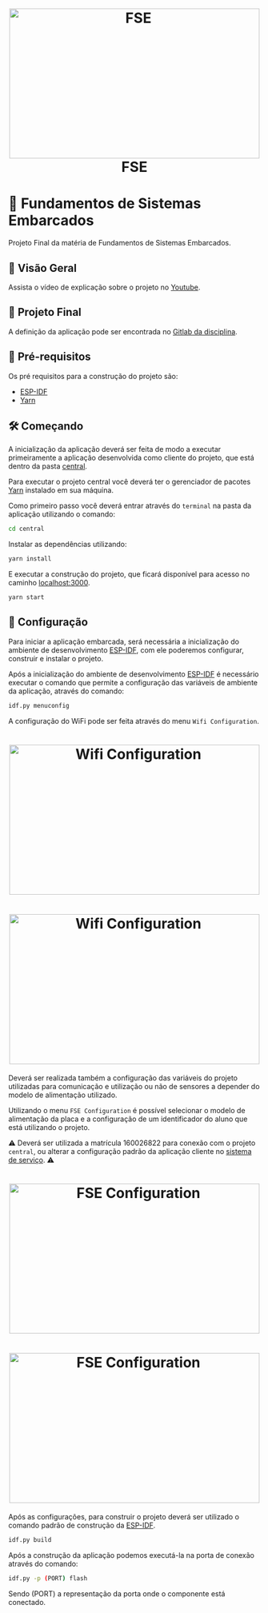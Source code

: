 <h1 align="center">
  <img alt="FSE" src="https://i.imgur.com/3Q8FJri.jpg" width="500" height="300" />
  <br>
  FSE
</h1>

# 🔋 Fundamentos de Sistemas Embarcados

Projeto Final da matéria de Fundamentos de Sistemas Embarcados.

## 🎥 Visão Geral

Assista o vídeo de explicação sobre o projeto no [Youtube](https://youtu.be/_CUdlJEPX1c).

## 🏁 Projeto Final

A definição da aplicação pode ser encontrada no [Gitlab da disciplina](https://gitlab.com/fse_fga/projetos_2020_2/trabalho-final-2020-2).

## 🚀 Pré-requisitos 

Os pré requisitos para a construção do projeto são:

- [ESP-IDF](https://docs.espressif.com/projects/esp-idf/en/latest/esp32/)
- [Yarn](https://yarnpkg.com)

## 🛠 Começando

A inicialização da aplicação deverá ser feita de modo a executar primeiramente a aplicação desenvolvida como cliente do projeto, que está dentro da pasta [central](https://github.com/djorkaeffalexandre/FSE_PROJETO_FINAL/tree/main/central).

Para executar o projeto central você deverá ter o gerenciador de pacotes [Yarn](https://yarnpkg.com) instalado em sua máquina.

Como primeiro passo você deverá entrar através do `terminal` na pasta da aplicação utilizando o comando:
```sh
cd central
```
Instalar as dependências utilizando:
```sh
yarn install
```
E executar a construção do projeto, que ficará disponível para acesso no caminho [localhost:3000](localhost:3000).
```sh
yarn start
```

## 📝 Configuração

Para iniciar a aplicação embarcada, será necessária a inicialização do ambiente de desenvolvimento [ESP-IDF](https://docs.espressif.com/projects/esp-idf/en/latest/esp32/), com ele poderemos configurar, construir e instalar o projeto.

Após a inicialização do ambiente de desenvolvimento [ESP-IDF](https://docs.espressif.com/projects/esp-idf/en/latest/esp32/) é necessário executar o comando que permite a configuração das variáveis de ambiente da aplicação, através do comando:
```sh
idf.py menuconfig
```

A configuração do WiFi pode ser feita através do menu `Wifi Configuration`.

<h1 align="center">
  <img alt="Wifi Configuration" src="https://i.imgur.com/1KCyZJq.png" width="500" height="300" />
</h1>

<h1 align="center">
  <img alt="Wifi Configuration" src="https://i.imgur.com/4hpQbSS.png" width="500" height="300" />
</h1>

Deverá ser realizada também a configuração das variáveis do projeto utilizadas para comunicação e utilização ou não de sensores a depender do modelo de alimentação utilizado.

Utilizando o menu `FSE Configuration` é possível selecionar o modelo de alimentação da placa e a configuração de um identificador do aluno que está utilizando o projeto.

:warning: Deverá ser utilizada a matrícula 160026822 para conexão com o projeto `central`, ou alterar a configuração padrão da aplicação cliente no [sistema de serviço](https://github.com/djorkaeffalexandre/FSE_PROJETO_FINAL/blob/main/central/src/Server.js#L3). :warning:

<h1 align="center">
  <img alt="FSE Configuration" src="https://i.imgur.com/xn14lpS.png" width="500" height="300" />
</h1>

<h1 align="center">
  <img alt="FSE Configuration" src="https://i.imgur.com/vvXfUFN.png" width="500" height="300" />
</h1>

Após as configurações, para construir o projeto deverá ser utilizado o comando padrão de construção da [ESP-IDF](https://docs.espressif.com/projects/esp-idf/en/latest/esp32/).
```sh
idf.py build
```

Após a construção da aplicação podemos executá-la na porta de conexão através do comando:
```sh
idf.py -p (PORT) flash
```

Sendo (PORT) a representação da porta onde o componente está conectado.
